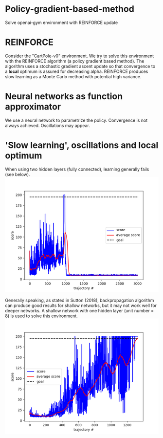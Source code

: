 # Policy-gradient-based-method
Solve openai-gym environment with REINFORCE update

# REINFORCE
Consider the "CartPole-v0" environment. We try to solve this environment with the REINFORCE algorithm (a policy gradient based method).
The algorithm uses a stochastic gradient ascent update so that convergence to a **local** optimum is assured for decreasing alpha.
REINFORCE produces slow learning as a Monte Carlo method with potential high variance.

# Neural networks as function approximator
We use a neural network to parametrize the policy. Convergence is not always achieved. Oscillations may appear.

# 'Slow learning', oscillations and local optimum
When using two hidden layers (fully connected), learning generally fails (see below).
![Local optimum](local_minimum.png)

Generally speaking, as stated in Sutton (2018), backpropagation algorithm can produce good results for shallow networks, but it may not work well for deeper networks. A shallow network with one hidden layer (unit number = 8) is used to solve this environment.
![Solved](solved_shallow_ANN.png)

